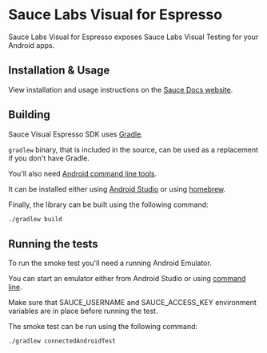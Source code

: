 # Sauce Labs Visual for Espresso

Sauce Labs Visual for Espresso exposes Sauce Labs Visual Testing for your Android apps.

## Installation & Usage

View installation and usage instructions on the [Sauce Docs website](https://docs.saucelabs.com/visual-testing/integrations/espresso/).

## Building

Sauce Visual Espresso SDK uses [Gradle](https://gradle.org/).

`gradlew` binary, that is included in the source, can be used as a replacement if you don't have Gradle.

You'll also need [Android command line tools](https://developer.android.com/tools/).

It can be installed either using [Android Studio](https://developer.android.com/studio) or using [homebrew](https://formulae.brew.sh/cask/android-commandlinetools).

Finally, the library can be built using the following command:

```sh
./gradlew build
```

## Running the tests

To run the smoke test you'll need a running Android Emulator.

You can start an emulator either from Android Studio or using [command line](https://developer.android.com/studio/run/emulator-commandline).

Make sure that SAUCE_USERNAME and SAUCE_ACCESS_KEY environment variables
are in place before running the test.

The smoke test can be run using the following command: 

```sh
./gradlew connectedAndroidTest
```

